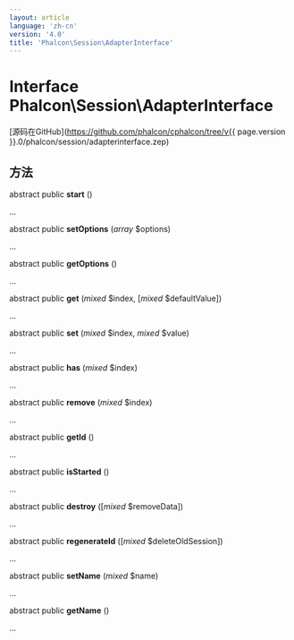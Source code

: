 ```yaml
---
layout: article
language: 'zh-cn'
version: '4.0'
title: 'Phalcon\Session\AdapterInterface'
---
```

# Interface **Phalcon\Session\AdapterInterface**

[源码在GitHub](https://github.com/phalcon/cphalcon/tree/v{{ page.version }}.0/phalcon/session/adapterinterface.zep)

## 方法

abstract public **start** ()

...

abstract public **setOptions** (*array* $options)

...

abstract public **getOptions** ()

...

abstract public **get** (*mixed* $index, [*mixed* $defaultValue])

...

abstract public **set** (*mixed* $index, *mixed* $value)

...

abstract public **has** (*mixed* $index)

...

abstract public **remove** (*mixed* $index)

...

abstract public **getId** ()

...

abstract public **isStarted** ()

...

abstract public **destroy** ([*mixed* $removeData])

...

abstract public **regenerateId** ([*mixed* $deleteOldSession])

...

abstract public **setName** (*mixed* $name)

...

abstract public **getName** ()

...